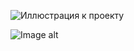 ![Иллюстрация к проекту](https://github.com/HopRomh/Works-ART-Didgital_artist-/blob/main/AmbrellaHR.png)

![Image alt](https://github.com/{username}/{repository}/raw/{branch}/{path}/image.png)

